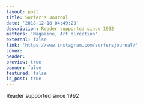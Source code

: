 ```yaml
---
layout: post
title: Surfer's Journal
date: '2018-12-18 04:49:23'
description: Reader supported since 1992
matters: 'Magazine, Art direction'
external: false
link: 'https://www.instagram.com/surfersjournal/'
cover:
header:
preview: true
banner: false
featured: false
is_post: true
---
```

Reader supported since 1992
